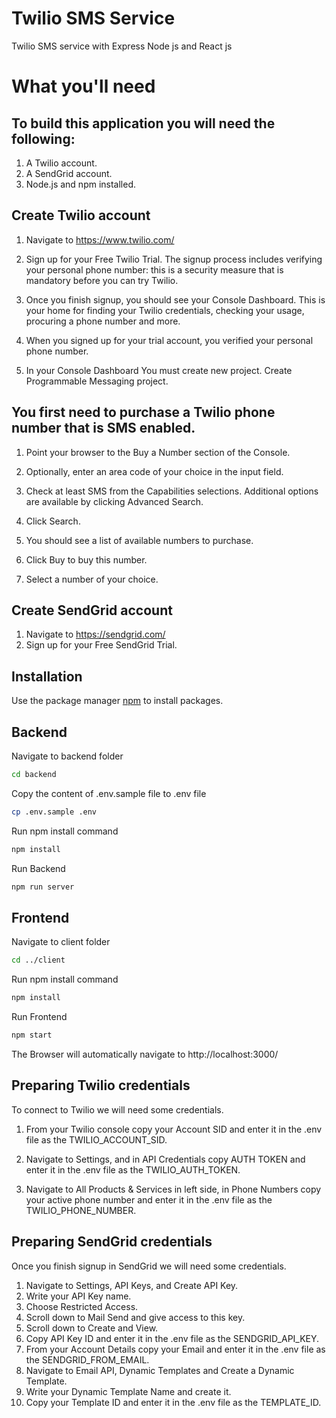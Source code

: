 # Twilio SMS Service

Twilio SMS service with Express Node js and React js

# What you'll need

## To build this application you will need the following:

1. A Twilio account.
2. A SendGrid account.
3. Node.js and npm installed.

## Create Twilio account

1. Navigate to https://www.twilio.com/

2. Sign up for your Free Twilio Trial. The signup process includes verifying your personal phone number: this is a security measure that is mandatory before you can try Twilio.

3. Once you finish signup, you should see your Console Dashboard. This is your home for finding your Twilio credentials, checking your usage, procuring a phone number and more.

4. When you signed up for your trial account, you verified your personal phone number.

5. In your Console Dashboard You must create new project. Create Programmable Messaging project.

## You first need to purchase a Twilio phone number that is SMS enabled.

1. Point your browser to the Buy a Number section of the Console.

2. Optionally, enter an area code of your choice in the input field.

3. Check at least SMS from the Capabilities selections. Additional options are available by clicking Advanced Search.

4. Click Search.

5. You should see a list of available numbers to purchase.

6. Click Buy to buy this number.

7. Select a number of your choice.

## Create SendGrid account

1. Navigate to https://sendgrid.com/
2. Sign up for your Free SendGrid Trial.
 
## Installation

Use the package manager [npm](https://www.npmjs.com/get-npm) to install packages.

## Backend

Navigate to backend folder

```bash
cd backend
```

Copy the content of .env.sample file to .env file

```bash
cp .env.sample .env
```

Run npm install command

```bash
npm install
```

Run Backend

```bash
npm run server
```
## Frontend

Navigate to client folder

```bash
cd ../client
```

Run npm install command

```bash
npm install
```

Run Frontend

```bash
npm start
```

The Browser will automatically navigate to http://localhost:3000/ 

## Preparing Twilio credentials

To connect to Twilio we will need some credentials. 

1. From your Twilio console copy your Account SID and enter it in the .env file as the TWILIO_ACCOUNT_SID.

2. Navigate to Settings, and in API Credentials copy AUTH TOKEN and enter it in the .env file as the TWILIO_AUTH_TOKEN.

3. Navigate to All Products & Services in left side, in Phone Numbers copy your active phone number and enter it in the .env file as the TWILIO_PHONE_NUMBER.

## Preparing SendGrid credentials

Once you finish signup in SendGrid we will need some credentials.

1. Navigate to Settings, API Keys, and Create API Key.
4. Write your API Key name.
5. Choose Restricted Access.
6. Scroll down to Mail Send and give access to this key.
7. Scroll down to Create and View.
8. Copy API Key ID and enter it in the .env file as the SENDGRID_API_KEY.
9. From your Account Details copy your Email and enter it in the .env file as the SENDGRID_FROM_EMAIL.
10. Navigate to Email API, Dynamic Templates and Create a Dynamic Template.
11. Write your Dynamic Template Name and create it.
12. Copy your Template ID and enter it in the .env file as the TEMPLATE_ID.